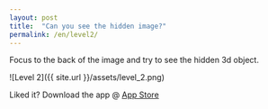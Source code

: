 ```yaml
---
layout: post
title:  "Can you see the hidden image?"
permalink: /en/level2/
---
```

Focus to the back of the image and try to see the hidden 3d object.

![Level 2]({{ site.url }}/assets/level_2.png)

Liked it? Download the app @ [App Store][app_store] 

[app_store]: http://appstore.com